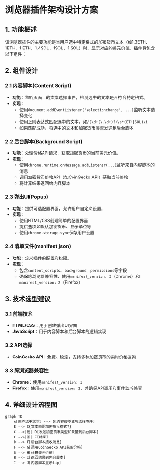 # 浏览器插件架构设计方案

## 1. 功能概述
该浏览器插件的主要功能是当用户选中特定格式的加密货币文本（如1.3ETH、1ETH、1 ETH、1.4SOL、1SOL、1 SOL）时，显示对应的美元价值。插件将包含以下组件：

## 2. 组件设计

### 2.1 内容脚本(Content Script)
- **功能**：监听页面上的文本选择事件，检测选中的文本是否符合特定格式。
- **实现**：
  - 使用`document.addEventListener('selectionchange', ...)`监听文本选择变化
  - 使用正则表达式匹配选中的文本，如`/(\d+(\.\d+)?)\s*(ETH|SOL)/i`
  - 如果匹配成功，将选中的文本和加密货币类型发送到后台脚本

### 2.2 后台脚本(Background Script)
- **功能**：处理价格API请求，获取加密货币的当前美元价值。
- **实现**：
  - 使用`chrome.runtime.onMessage.addListener(...)`监听来自内容脚本的消息
  - 调用加密货币价格API（如CoinGecko API）获取当前价格
  - 将计算结果返回给内容脚本

### 2.3 弹出UI(Popup)
- **功能**：提供可选配置界面，允许用户自定义设置。
- **实现**：
  - 使用HTML/CSS创建简单的配置界面
  - 提供选项如默认加密货币、显示单位等
  - 使用`chrome.storage.sync`保存用户设置

### 2.4 清单文件(manifest.json)
- **功能**：定义插件的配置和权限。
- **实现**：
  - 包含`content_scripts`、`background`、`permissions`等字段
  - 确保跨浏览器兼容性，使用`manifest_version: 3`（Chrome）和`manifest_version: 2`（Firefox）

## 3. 技术选型建议

### 3.1 前端技术
- **HTML/CSS**：用于创建弹出UI界面
- **JavaScript**：用于内容脚本和后台脚本的逻辑实现

### 3.2 API选择
- **CoinGecko API**：免费、稳定，支持多种加密货币的实时价格查询

### 3.3 跨浏览器兼容性
- **Chrome**：使用`manifest_version: 3`
- **Firefox**：使用`manifest_version: 2`，并确保API调用和事件监听兼容

## 4. 详细设计流程图

```mermaid
graph TD
    A[用户选中文本] --> B[内容脚本监听选择事件]
    B --> C{文本匹配加密货币格式?}
    C -->|是| D[发送加密货币类型和数量到后台脚本]
    C -->|否| E[结束]
    D --> F[后台脚本接收消息]
    F --> G[调用CoinGecko API获取价格]
    G --> H[计算美元价值]
    H --> I[返回结果到内容脚本]
    I --> J[内容脚本显示tip]